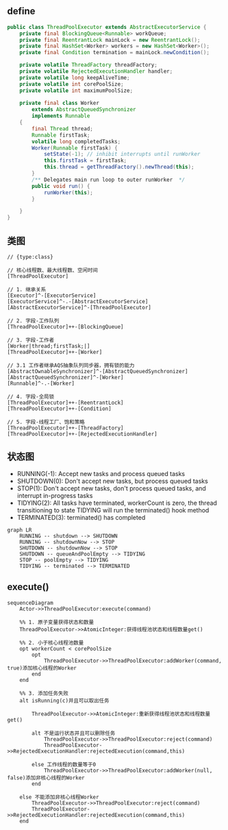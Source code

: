 
## define
```java
public class ThreadPoolExecutor extends AbstractExecutorService {
    private final BlockingQueue<Runnable> workQueue;
    private final ReentrantLock mainLock = new ReentrantLock();
    private final HashSet<Worker> workers = new HashSet<Worker>();
    private final Condition termination = mainLock.newCondition();

    private volatile ThreadFactory threadFactory;
    private volatile RejectedExecutionHandler handler;
    private volatile long keepAliveTime;
    private volatile int corePoolSize;
    private volatile int maximumPoolSize;
    
    private final class Worker
        extends AbstractQueuedSynchronizer
        implements Runnable
    {
        final Thread thread;
        Runnable firstTask;
        volatile long completedTasks;
        Worker(Runnable firstTask) {
            setState(-1); // inhibit interrupts until runWorker
            this.firstTask = firstTask;
            this.thread = getThreadFactory().newThread(this);
        }
        /** Delegates main run loop to outer runWorker  */
        public void run() {
            runWorker(this);
        }

    }
}
```

## 类图
```yuml
// {type:class}

// 核心线程数、最大线程数、空闲时间
[ThreadPoolExecutor]

// 1. 继承关系
[Executor]^-[ExecutorService]
[ExecutorService]^-.-[AbstractExecutorService]
[AbstractExecutorService]^-[ThreadPoolExecutor]

// 2. 字段-工作队列
[ThreadPoolExecutor]++-[BlockingQueue]

// 3. 字段-工作者
[Worker|thread;firstTask;|]
[ThreadPoolExecutor]++-[Worker]

// 3.1 工作者继承AQS抽象队列同步器，拥有锁的能力
[AbstractOwnableSynchronizer]^-[AbstractQueuedSynchronizer]
[AbstractQueuedSynchronizer]^-[Worker]
[Runnable]^-.-[Worker]

// 4. 字段-全局锁
[ThreadPoolExecutor]++-[ReentrantLock]
[ThreadPoolExecutor]++-[Condition]

// 5. 字段-线程工厂、饱和策略
[ThreadPoolExecutor]++-[ThreadFactory]
[ThreadPoolExecutor]++-[RejectedExecutionHandler]

```

## 状态图

* RUNNING(-1):  Accept new tasks and process queued tasks
* SHUTDOWN(0): Don't accept new tasks, but process queued tasks
* STOP(1):     Don't accept new tasks, don't process queued tasks,
            and interrupt in-progress tasks
* TIDYING(2):  All tasks have terminated, workerCount is zero,
            the thread transitioning to state TIDYING
            will run the terminated() hook method
* TERMINATED(3): terminated() has completed
     
```mermaid
graph LR
    RUNNING -- shutdown --> SHUTDOWN
    RUNNING -- shutdownNow --> STOP
    SHUTDOWN -- shutdownNow --> STOP
    SHUTDOWN -- queueAndPoolEmpty --> TIDYING
    STOP -- poolEmpty --> TIDYING
    TIDYING -- terminated --> TERMINATED
```

## execute()

```mermaid
sequenceDiagram
    Actor->>ThreadPoolExecutor:execute(command)
    
    %% 1. 原子变量获得状态和数量
    ThreadPoolExecutor->>AtomicInteger:获得线程池状态和线程数量get()
    
    %% 2. 小于核心线程池数量
    opt workerCount < corePoolSize
        opt
            ThreadPoolExecutor->>ThreadPoolExecutor:addWorker(command, true)添加核心线程的Worker
        end
    end
    
    %% 3. 添加任务失败
    alt isRunning(c)并且可以取出任务
        
        ThreadPoolExecutor->>AtomicInteger:重新获得线程池状态和线程数量get()
        
        alt 不是运行状态并且可以删除任务
            ThreadPoolExecutor->>ThreadPoolExecutor:reject(command)
            ThreadPoolExecutor->>RejectedExecutionHandler:rejectedExecution(command,this)
            
        else 工作线程的数量等于0
            ThreadPoolExecutor->>ThreadPoolExecutor:addWorker(null, false)添加非核心线程的Worker
        end
        
    else 不能添加非核心线程Worker
        ThreadPoolExecutor->>ThreadPoolExecutor:reject(command)
        ThreadPoolExecutor->>RejectedExecutionHandler:rejectedExecution(command,this)
    end
```